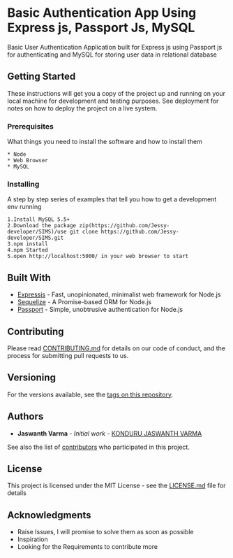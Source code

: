 # Basic Authentication App Using Express js, Passport Js, MySQL

Basic User Authentication Application built for Express js using Passport js for authenticating and MySQL for storing user data in relational database

## Getting Started

These instructions will get you a copy of the project up and running on your local machine for development and testing purposes. See deployment for notes on how to deploy the project on a live system.

### Prerequisites

What things you need to install the software and how to install them

```
* Node
* Web Browser
* MySQL
```

### Installing

A step by step series of examples that tell you how to get a development env running

```
1.Install MySQL 5.5+
2.Download the package zip(https://github.com/Jessy-developer/SIMS)/use git clone https://github.com/Jessy-developer/SIMS.git 
3.npm install 
4.npm Started
5.open http://localhost:5000/ in your web browser to start
```

## Built With

* [Expressjs](https://expressjs.com/) - Fast, unopinionated, minimalist web framework for Node.js
* [Sequelize](http://docs.sequelizejs.com/) - A Promise-based ORM for Node.js
* [Passport](http://www.passportjs.org/) - Simple, unobtrusive authentication for Node.js

## Contributing

Please read [CONTRIBUTING.md](https://github.com/Jessy-developer/SIMS) for details on our code of conduct, and the process for submitting pull requests to us.

## Versioning

For the versions available, see the [tags on this repository](https://github.com/Jessy-developer/SIMS/releases/tag). 

## Authors

* **Jaswanth Varma** - *Initial work* - [KONDURU JASWANTH VARMA](https://github.com/Jessy-developer)

See also the list of [contributors](https://github.com/Jessy-developer/SIMS/graphs/contributors) who participated in this project.

## License

This project is licensed under the MIT License - see the [LICENSE.md](LICENSE.md) file for details

## Acknowledgments

* Raise Issues, I will promise to solve them as soon as possible
* Inspiration
* Looking for the Requirements to contribute more
